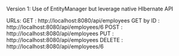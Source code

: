 Version 1: Use of EntityManager but leverage native HIbernate API

URLs:
 GET : http://localhost:8080/api/employees
 GET by ID : http://localhost:8080/api/employees/6
 POST : http://localhost:8080/api/employees
 PUT : http://localhost:8080/api/employees
 DELETE : http://localhost:8080/api/employees/6
 
 